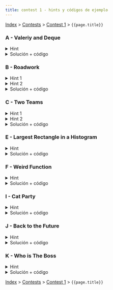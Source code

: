 ```yaml
---
title: contest 1 - hints y códigos de ejemplo
---
```


[Index](../index) > [Contests](../contests) > [Contest 1](../contests#contest-1) > ```{{page.title}}```

### A - Valeriy and Deque
<details> 
   <summary>Hint</summary>
      Ver si en el algún momento las cosas comienzan a repetirse cíclicamente y aprovechar eso
</details>
<details>
   <summary>Solución + código</summary>
   Simular hasta que el máximo quede al comienzo. De ahí en adelante los que están a la derecha del máximo van rotando. Para las queries que van antes del ciclo responde con lo simulado, y para las queries que caen dentro del ciclo calcula modularmente cual va a ser el elemento sacado. <a href="https://github.com/PabloMessina/Competitive-Programming-Material/blob/master/Solved%20problems/Codeforces/1180C_ValeriyAndDeque.cpp">Código de ejemplo</a>
</details>

### B - Roadwork
<details> 
  <summary>Hint 1</summary>
  Para facilitar el análisis, en vez de pensar para cada persona con qué obstáculo choca, lo podemos ver como para cada obstáculo, qué personas detiene.
  Podemos ver que el obtáculo en X entre S y T detiene a la persona que parte en D si S - X <= D < T - X.
</details>
<details> 
  <summary>Hint 2</summary>
  Si analizamos los obstáculos y las personas en orden temporal (obstáculos tomando tiempo entre los que si una persona sale choca con el) y llevamos cuenta de los intervalos activos, podemos responder la distancia que caminará (en caso de parar) si mantenemos la posición de los obstáculos en una estructura ordenada.
</details>
<details> 
  <summary>Solución + código</summary>
  Podemos generar un vector de eventos temporales el cual recorreremos en orden, los eventos pueden ser, empieza el efecto de un obstáculo (S - X como en Hint 1), termina el efecto de un obstáculo y sale una persona. Al recorrer el vector, basta mantener un multiset ordenado con la posición de los obstáculos que estén activos para poder responder la distancia caminada para cada persona en O(1) cuando salga el evento correspondiente y con updates en O(log N) al empezar o terminar alguno.
  La complejidad total de esta solución es O((N + Q) log(N + Q))
  <a href="https://github.com/BenjaminRubio/CompetitiveProgramming/blob/master/Problems/AtCoder/Roadwork.cpp">Solución ejemplo</a>
</details>

### C - Two Teams
<details> 
  <summary>Hint 1</summary>
  Podemos ordenar los estudiantes del con mayor habilidad al con menos habilidad podemos agregarlos a un MaxHeap, que agrega elementos en O(log N), consulta por el mayor en O(1) y quita el mayor en O(log N).
</details>
<details> 
  <summary>Hint 2</summary>
  Podemos visitar uno por uno los estudiantes y marcar el equipo correspondiente a los alumnos k a la derecha y a la izquierda no marcados, el problema es que si visitamos muchas veces estudiantes no marcados el algoritmo no cae en el límite de tiempo. Debemos encontrar una forma de no visitar más que una vez cada estudiante. Una estructura perfecta para esto es una lista ligada tal que podamos eliminar segmentos de un arreglo en O(1).
</details>
<details> 
  <summary>Solución + código</summary>
  Recorremos en orden los estudiantes, para cada uno, si no ha sido marcado marcamos k a la derecha y a la izquierda de la lista y eliminamos el segmento.
  Podemos simular la lista ligada usando vectores R, L, tal que R[i] indica qué indice está actualmente a la derecha de i y L[i] a la izquierda de i. al eliminar un segmento sólo debemos unir el de la izquierda del primer eliminado con el de la derecha del último, así en consultas siguientes no se pasará por lo eliminado.
  <a href="https://github.com/BenjaminRubio/CompetitiveProgramming/blob/master/Problems/Codeforces/TwoTeams.cpp">Código de ejemplo</a>
</details>

### E - Largest Rectangle in a Histogram
<details> 
  <summary>Hint</summary>   
  El rectángulo máximo necesariamente tiene una altura igual a alguna columna. Sólo hay N columnas, así que puedes ponerte en los N casos, y sólo te falta saber el ancho. Dada una columna i-ésima, piensa en alguna forma de encontrar los extremos L[i] y R[i] del rectángulo maximal que se formaría si expandimos la columna i-ésima lo más que se puede hacia ambos lados.
</details>
<details> 
  <summary>Solución + código</summary>
  Primero calculamos L[i] de izquierda a derecha (para R[i] podemos hacer lo mismo al revés). Para ello mantenemos un stack, en cada instante el stack guarda los distintos mínimos acumulados de las alturas de las columnas medidos desde la columna i-1 hacia la izquierda, junto con el extremo derecho donde comienza a regir cada mínimo (para entender mejor esto, dibujar un histograma, pararse en alguna columna de al medio y dibujar la altura del mínimo acumulado hacia la izquierda, se ve como una función escalonada). Con ese stack es fácil encontrar L[i] (hacemos pop hasta que llegamos a un mínimo < H[i]) y actualizarlo (pusheamos el par (H[i],i)). Como cada columna es pusheada y popeada sólo 1 vez, la complejidad es O(N). <a href="https://github.com/PabloMessina/Competitive-Programming-Material/blob/master/Solved%20problems/SPOJ/HISTOGRA_LargestRectangleInAHistogram.cpp">Código de ejemplo</a>
</details>

### F - Weird Function
<details> 
  <summary>Hint</summary>
  La clave del problema es ordenar los datos de una forma que permita acceder eficientemente a la mediana de estos ordenados.
</details>
<details> 
  <summary>Solución + código</summary>
  Podemos mantener un MaxHeap con la mitad inferior de los datos y un MinHeap con la mitad superior de los datos, tal que podemos acceder a la mediana como el tope del MaxHeap inferior en O(1). Cada vez que agregamos un dato lo agregamos al MaxHeap, si el mayor del MaxHeap es mayor que el menor del MinHeap hacemos un swap de estos datos, y si se desequilibran en tamaño pasamos el mayor del MaxHeap al MinHeap.
  <a href="https://github.com/BenjaminRubio/CompetitiveProgramming/blob/master/Problems/SPOJ/WeirdFunction.cpp">Código de ejemplo</a>
</details>

### I - Cat Party
<details> 
  <summary>Hint</summary>
  Si pudieramos mantener conteo de las frecuencias de cada color hasta el índice i, este será válido en 3 casos, si todos son del mismo color, si hay un color con frecuencia 1 y todo el resto son iguales o si todos son iguales excepto un color con frecuencia 1 más que el resto. En todos estos casos eliminar 1 funcionaría. Piensen en una forma de mantener frecuencias y poder chequear esos casos eficientemente.
</details>
<details> 
  <summary>Solución + código</summary>
  Si iteramos por índice y mantenemos un multiset ordenado con las frecuencias de cada color que hemos visto podemos chequear todos los casos eficientemente usando iteradores. El primer caso se chequearía viendo si el tamaño del multiset es 1, el segundo caso si el elemento más pequeño del multiset es 1 y el siguiente es igual al último, y el último caso si el último elemento del múltiset es igual al primero - 1 y el primero es igual al penúltimo.
  <a href="https://github.com/BenjaminRubio/CompetitiveProgramming/blob/master/Problems/Codeforces/CatParty.cpp">Código de ejemplo</a>
</details>

### J - Back to the Future

<details> 
  <summary>Hint</summary>
  Darse cuenta de que para un nodo cualquiera del grafo, para satisfacer los requisitos de A y B a ese nodo siempre le conviene que el conjunto sea lo más grande posible: para satisfacer A lo ideal es que estén la mayor cantidad de vecinos, para satisfacer B lo ideal es que estén la mayor cantidad de no-vecinos. Hay un conjunto de nodos que genera la situación ideal para todos los nodos simultáneamente: el conjunto de todos los nodos. Si en ese conjunto ideal hay nodos que no cumplen, entonces no hay ningún subconjunto en el que puedan llegar a cumplir y por ende los podemos descartar. Piensa en alguna forma eficiente de ir descartando nodos partiendo desde el conjunto universo hasta llegar a un subcojunto maximal en que todos cumplen.
</details>
<details> 
  <summary>Solución + código</summary>
  Metemos todos los nodos a un set ordenados por cantidad de vecinos (y desempatados por ID para permitir duplicados), e iterativamente vamos borrando nodos por el extremo izquierdo del set cuando no cumplen A y por la derecha del set cuando no cumplen B. Cada vez que descartamos un nodo, tenemos que avisarle a cada uno de sus vecinos que ese nodo ya no está y además tenemos que actualizar la ubicación del vecino dentro del set (eso se puede hacer borrándolo y metiéndolo de nuevo con su score actualizado). La complejidad de esto es O((N+M)log(N)). <a href="https://github.com/PabloMessina/Competitive-Programming-Material/blob/master/Solved%20problems/LiveArchive/7887_BackToTheFuture.cpp">Código de ejemplo</a>
</details>

### K - Who is The Boss
<details> 
  <summary>Hint</summary>
  Podemos ir acumulando la cantidad de subordinados de cada empleado, si todos parten en 0 al ver cual es el jefe los subordinados se le suman.
  Si ordenamos los empleados por salario, todos aquellos empleados ya visitados que no tengan jefe y de altura menor o igual a la del empleado actual serán subordinados y la cantidad de subordinados se acumula. Piensen en una forma eficiente de mantener ordenados los empleados ya visitados sin jefe para hacer eso.
</details>
<details> 
  <summary>Solución + código</summary>
  Si visitamos a los empleados según salario como en el Hint 1, basta mantener un set ordenado o un MinHeap de los empleados ya visitados sin jefe ordenados or altura, luego para cada empleado, agregamos como subordinados a todos aquellos miembros del MinHeap con altura menor o igual a la actual, acumulamos el conteo de subordinados y eliminamos del MinHeap.
  <a href="https://github.com/BenjaminRubio/CompetitiveProgramming/blob/master/Problems/SPOJ/WhoIsTheBoss.cpp">Código de ejemplo</a>
</details>

<!-- <details> 
  <summary>Hint</summary>   
</details>
<details> 
  <summary>Solución + código</summary>
  <a href="">Código de ejemplo</a>
</details> -->

[Index](../index) > [Contests](../contests) > [Contest 1](../contests#contest-1) > ```{{page.title}}```
